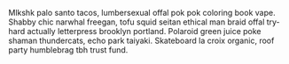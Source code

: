 Mlkshk palo santo tacos, lumbersexual offal pok pok coloring book vape. Shabby chic narwhal freegan, tofu squid seitan ethical man braid offal try-hard actually letterpress brooklyn portland. Polaroid green juice poke shaman thundercats, echo park taiyaki. Skateboard la croix organic, roof party humblebrag tbh trust fund.